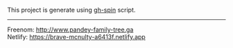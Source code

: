 This project is generate using [gh-spin](https://github.com/pandevim/dotfiles/blob/master/.scripts/gh-spin.sh) script.

---
Freenom: http://www.pandey-family-tree.ga  
Netlify: https://brave-mcnulty-a6413f.netlify.app

